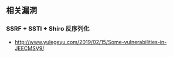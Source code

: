 相关漏洞
---

### SSRF + SSTI + Shiro 反序列化

- http://www.yulegeyu.com/2019/02/15/Some-vulnerabilities-in-JEECMSV9/


